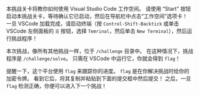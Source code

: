 本挑战关卡将教你如何使用 Visual Studio Code 工作空间。
请使用 “Start” 按钮启动本挑战关卡，等待确认它已启动，然后在导航栏中点击“工作空间”选项卡！
一旦 VSCode 加载完成，请启动终端（按 `Control-Shift-Backtick` 或单击 VSCode 左侧面板的 `☰` 按钮，选择 `Temrinal`，然后单击 `New Terminal`），然后运行挑战程序！

本次挑战，像所有其他挑战一样，位于 `/challenge` 目录中。
在这种情况下，挑战程序是 `/challenge/solve`。
只需在 VSCode 中运行它，你就会得到 `flag`！

提醒一下，这个平台使用 `flag` 来跟踪你的进度。
`flag` 是在你解决挑战时给你的加密令牌。
看到它后，将其复制并粘贴到下面的提交框中然后提交！
之后，一旦 `flag` 检测正确，你便可以进入下一个挑战！
